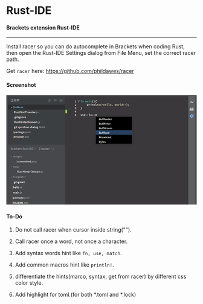 # Rust-IDE
#### Brackets extension Rust-IDE
----

Install racer so you can do autocomplete in Brackets when coding Rust, then open the Rust-IDE Settings dialog from File Menu, set the correct racer path.

Get ``racer`` here: 
https://github.com/phildawes/racer

#### Screenshot
![Rust-IDE](https://raw.githubusercontent.com/rrandom/Brackets-Rust-IDE/master/images/screenshot.png)



#### To-Do
1. Do not call racer when cursor inside string("").
    <!-- search for codemirror might be helpful, because codemirror could highlight string. and check http://matt.might.net/articles/parsing-bibtex/-->
    
2. Call racer once a word, not once a character.
    <!-- maybe need a variable to track current word -->

3. Add syntax words hint like ``fn, use, match``.

4. Add common macros hint like ``println!``.

5. differentiate the hints(marco, syntax, get from racer) by different css color style.

6. Add highlight for toml.(for both *.toml and *.lock)
    <!-- check out http://codemirror.net/mode/toml/index.html -->
    
<!-- 
7. Codemirror or codemirror in brackets might have bug that can't highlight rust correctly. check it
-->